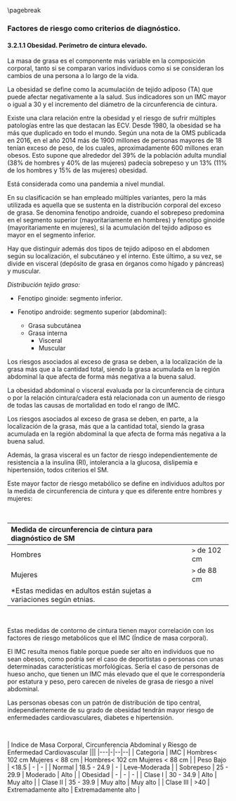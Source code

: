\pagebreak

### Factores de riesgo como criterios de diagnóstico.

#### 3.2.1.1 Obesidad. Perímetro de cintura elevado.

La masa de grasa es el componente más variable en la composición corporal, tanto si se comparan varios individuos como si se consideran los cambios de una persona a lo largo de la vida. 

La obesidad se define como la acumulación de tejido adiposo (TA) que puede afectar negativamente a la salud. Sus indicadores son un IMC mayor o igual a 30 y el incremento del diámetro de la circunferencia de cintura. 

Existe una clara relación entre la obesidad y el riesgo de sufrir múltiples patologías entre las que destacan las ECV. Desde 1980, la obesidad se ha más que duplicado en todo el mundo. Según una nota de la OMS publicada en 2016, en el año 2014 más de 1900 millones de personas mayores de 18 tenían exceso de peso, de los cuales, aproximadamente 600 millones eran obesos. Esto supone que alrededor del 39% de la población adulta mundial (38% de hombres y 40% de las mujeres) padecía sobrepeso y un 13% (11% de los hombres y 15% de las mujeres) obesidad.

Está considerada como una pandemia a nivel mundial.

En su clasificación se han empleado múltiples variantes, pero la más utilizada es aquella que se sustenta en la distribución corporal del exceso de grasa. Se denomina fenotipo androide, cuando el sobrepeso predomina en el segmento superior (mayoritariamente en hombres) y fenotipo ginoide (mayoritariamente en mujeres), si la acumulación del tejido adiposo es mayor en el segmento inferior. 

Hay que distinguir además dos tipos de tejido adiposo en el abdomen según su localización, el subcutáneo y el interno. Este último, a su vez, se divide en visceral (depósito de grasa en órganos como hígado y páncreas) y muscular. 

*Distribución tejido graso:*

- Fenotipo ginoide: segmento inferior.

- Fenotipo androide: segmento superior (abdominal):
    - Grasa subcutánea
    - Grasa interna
        - Visceral
        - Muscular

Los riesgos asociados al exceso de grasa se deben, a la localización de la grasa más que a la cantidad total, siendo la grasa acumulada en la región abdominal la que afecta de forma más negativa a la buena salud. 

La obesidad abdominal o visceral evaluada por la circunferencia de cintura o por la relación cintura/cadera está relacionada con un aumento de riesgo de todas las causas de mortalidad en todo el rango de IMC. 

Los riesgos asociados al exceso de grasa se deben, en parte, a la localización de la grasa, más que a la cantidad total, siendo la grasa acumulada en la región abdominal la que afecta de forma más negativa a la buena salud. 

Además, la grasa visceral es un factor de riesgo independientemente de resistencia a la insulina (RI), intolerancia a la glucosa, dislipemia e hipertensión, todos criterios el SM. 

Este mayor factor de riesgo metabólico se define en individuos adultos por la medida de circunferencia de cintura y que es diferente entre hombres y mujeres: 

&nbsp;

| Medida de circunferencia de cintura para diagnóstico de SM ||
|:-|:-|
| Hombres | `>` de 102 cm |
| Mujeres | `>` de 88 cm |
| *Estas medidas en adultos están sujetas a variaciones según etnias. ||

&nbsp;

Estas medidas de contorno de cintura tienen mayor correlación con los factores de riesgo metabólicos que el IMC (Índice de masa corporal). 

El IMC resulta menos fiable porque puede ser alto en individuos que no sean obesos, como podría ser el caso de deportistas o personas con unas determinadas características morfológicas. Sería el caso de personas de hueso ancho, que tienen un IMC más elevado que el que le correspondería por estatura y peso, pero carecen de niveles de grasa de riesgo a nivel abdominal. 

Las personas obesas con un patrón de distribución de tipo central, independientemente de su grado de obesidad tendrán mayor riesgo de enfermedades cardiovasculares, diabetes e hipertensión. 

&nbsp;

| Indice de Masa Corporal, Circunferencia Abdominal y Riesgo de Enfermedad Cardiovascular |||
|---|-|--|--|
| Categoria | IMC | Hombres< 102 cm Mujeres < 88 cm | Hombres< 102 cm Mujeres < 88 cm |
| Peso Bajo | <18.5	| - | - |
| Normal | 18.5 - 24.9	| - | Leve-Moderada |
| Sobrepeso | 25 - 29.9	| Moderado | Alto |
| Obesidad | -	| - | - |
| Clase I	 | 30 - 34.9		| Alto	 | Muy alto |
| Clase II	 | 35 - 39.9		| Muy alto	 | Muy alto |
| Clase III | >40	| Extremadamente alto	 | Extremadamente alto  |
 
&nbsp;
